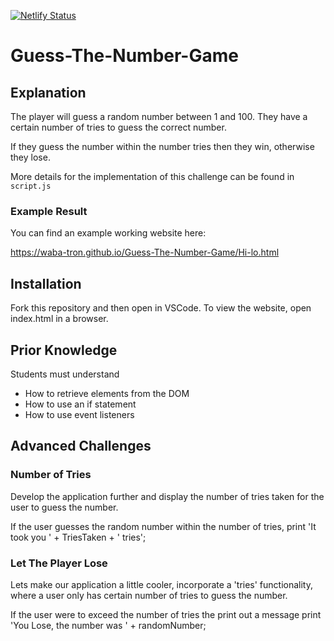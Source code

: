 [![Netlify Status](https://api.netlify.com/api/v1/badges/205bce97-a8e7-4053-9a85-9d562dbd716e/deploy-status)](https://app.netlify.com/sites/amir-guess-the-number/deploys)

# Guess-The-Number-Game

## Explanation

The player will guess a random number between 1 and 100. They have a certain number of tries to guess the correct number.

If they guess the number within the number tries then they win, otherwise they lose.

More details for the implementation of this challenge can be found in `script.js`

### Example Result

You can find an example working website here:

https://waba-tron.github.io/Guess-The-Number-Game/Hi-lo.html

## Installation

Fork this repository and then open in VSCode. To view the website, open index.html in a browser.

## Prior Knowledge

Students must understand

- How to retrieve elements from the DOM
- How to use an if statement
- How to use event listeners

## Advanced Challenges

### Number of Tries

Develop the application further and display the number of tries taken for the user to guess the number.

If the user guesses the random number within the number of tries, print 'It took you ' + TriesTaken + ' tries';

### Let The Player Lose

Lets make our application a little cooler, incorporate a 'tries' functionality, where a user only has certain number of tries to guess the number.

If the user were to exceed the number of tries the print out a message print 'You Lose, the number was ' + randomNumber;
